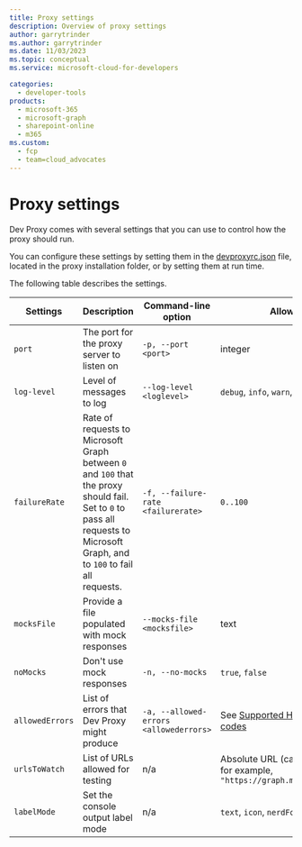 ```yaml
---
title: Proxy settings
description: Overview of proxy settings
author: garrytrinder
ms.author: garrytrinder
ms.date: 11/03/2023
ms.topic: conceptual
ms.service: microsoft-cloud-for-developers

categories:
  - developer-tools
products:
  - microsoft-365
  - microsoft-graph
  - sharepoint-online
  - m365
ms.custom:
  - fcp
  - team=cloud_advocates
---
```


# Proxy settings

Dev Proxy comes with several settings that you can use to control how the proxy should run.

You can configure these settings by setting them in the [devproxyrc.json](./devproxyrc.md) file, located in the proxy installation folder, or by setting them at run time.

The following table describes the settings.

|Settings|Description|Command-line option|Allowed values|Default value|
--|--|--|--|--
`port`|The port for the proxy server to listen on|`-p, --port <port>`|integer|`8000`
`log-level`|Level of messages to log|`--log-level <loglevel>`|`debug`, `info`, `warn`, `error`| `info`
`failureRate`|Rate of requests to Microsoft Graph between `0` and `100` that the proxy should fail. Set to `0` to pass all requests to Microsoft Graph, and to `100` to fail all requests.|`-f, --failure-rate <failurerate>`|`0..100`|`50`
`mocksFile`|Provide a file populated with mock responses|`--mocks-file <mocksfile>`| text |`responses.json`
`noMocks`|Don't use mock responses|`-n, --no-mocks`|`true`, `false`|`false`
`allowedErrors`|List of errors that Dev Proxy might produce|`-a, --allowed-errors <allowederrors>`| See [Supported HTTP error status codes](./Supported-HTTP-error-status-codes.md)|All supported error codes
`urlsToWatch`|List of URLs allowed for testing|n/a|Absolute URL (can contain wildcards) for example, `"https://graph.microsoft.com/v1.0/*"`|See [devproxyrc](./devproxyrc.md) file
`labelMode`| Set the console output label mode |n/a|`text`, `icon`, `nerdFont`| `text`
